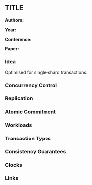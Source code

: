 ## TITLE

**Authors:**

**Year:**

**Conference:**

**Paper:**

### Idea
Optimised for single-shard transactions.

### Concurrency Control

### Replication

### Atomic Commitment

### Workloads

### Transaction Types

### Consistency Guarantees

### Clocks

### Links
